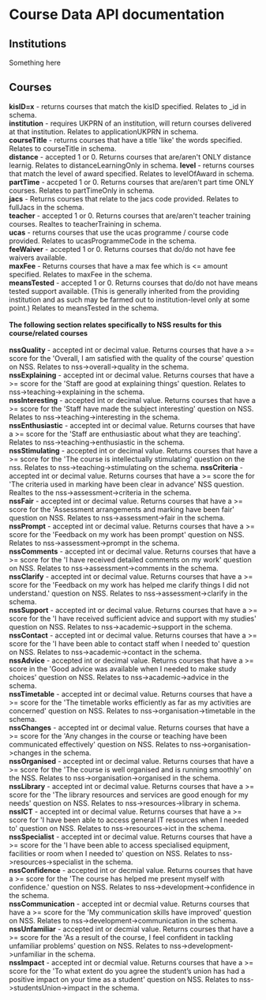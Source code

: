 Course Data API documentation
===
Institutions
--
Something here


Courses
--
**kisID=x** - returns courses that match the kisID specified. Relates to _id in schema.<br>
**institution** -  requires UKPRN of an institution, will return courses delivered at that institution. Relates to applicationUKPRN in schema.<br>
**courseTitle** - returns courses that have a title 'like' the words specified. Relates to courseTitle in schema. <br>
**distance** - accepted 1 or 0. Returns courses that are/aren't ONLY distance learnig. Relates to distanceLearningOnly in schema.
**level** - returns courses that match the level of award specified. Relates to levelOfAward in schema. <br>
**partTime** - accpeted 1 or 0. Returns courses that are/aren't part time ONLY courses. Relates to partTimeOnly in schema. <br>
**jacs** - Returns courses that relate to the jacs code provided. Relates to fullJacs in the schema. <br>
**teacher** - accepted 1 or 0. Returns courses that are/aren't teacher training courses. Realtes to teacherTraining in schema. <br>
**ucas** - returns courses that use the ucas programme / course code provided. Relates to ucasProgrammeCode in the schema. <br>
**feeWaiver** - accepted 1 or 0. Returns courses that do/do not have fee waivers available. <br>
**maxFee** - Returns courses that have a max fee which is <= amount specified. Relates to maxFee in the schema.<br>
**meansTested** - accepted 1 or 0. Returns courses that do/do not have means tested support available. (This is generally inherited from the providing institution and as such may be farmed out to institution-level only at some point.) Relates to meansTested in the schema. <br>
<br>**The following section relates specifically to NSS results for this course/related courses**<br><br>
**nssQuality** - accepted int or decimal value. Returns courses that have a >= score for the 'Overall, I am satisfied with the quality of the course' question on NSS. Relates to nss->overall->quality in the schema. <br>
**nssExplaining** - accepted int or decimal value. Returns courses that have a >= score for the 'Staff are good at explaining things'  question. Relates to nss->teaching->explaining in the schema. <br>
**nssInteresting** - accepted int or decimal value. Returns courses that have a >= score for the 'Staff have made the subject interesting' question on NSS. Relates to nss->teaching->interesting in the schema. <br>
**nssEnthusiastic** - accepted int or decimal value. Returns courses that have a >= score for the 'Staff are enthusiastic about what they are teaching'. Relates to nss->teaching->enthusiastic in the schema. <br>
**nssStimulating** - accepted int or decimal value. Returns courses that have a >= score for the 'The course is intellectually stimulating' question on the nss. Relates to nss->teaching->stimulating on the schema.
**nssCriteria** - accepted int or decimal value. Returns courses that have a >= score the for 'The criteria used in marking have been clear in advance' NSS question. Realtes to the nss->assessment->criteria in the schema. <br>
**nssFair** - accepted int or decimal value. Returns courses that have a >= score for the 'Assessment arrangements and marking have been fair' question on NSS. Relates to nss->assessment->fair in the schema. <br>
**nssPrompt** - accepted int or decimal value. Returns courses that have a >= score for the 'Feedback on my work has been prompt' question on NSS. Relates to nss->assessment->prompt in the schema. <br>
**nssComments** - accepted int or decimal value. Returns courses that have a >= score for the 'I have received detailed comments on my work' question on NSS. Relates to nss->assessment->comments in the schema. <br>
**nssClarify** - accepted int or decimal value. Returns courses that have a >= score for the 'Feedback on my work has helped me clarify things I did not understand.' question on NSS. Relates to nss->assessment->clarify in the schema. <br>
**nssSupport** - accepted int or decimal value. Returns courses that have a >= score for the 'I have received sufficient advice and support with my studies' question on NSS. Relates to nss->academic->support in the schema. <br>
**nssContact** - accepted int or decimal value. Returns courses that have a >= score for the 'I have been able to contact staff when I needed to' question on NSS. Relates to nss->academic->contact in the schema. <br>
**nssAdvice** - accepted int or decimal value. Returns courses that have a >= score in the 'Good advice was available when I needed to make study choices' question on NSS. Relates to nss->academic->advice in the schema. <br>
**nssTimetable** - accepted int or decimal value. Returns courses that have a >= score for the 'The timetable works efficiently as far as my activities are concerned' question on NSS. Relates to nss->organisation->timetable in the schema. <br>
**nssChanges** - accepted int or decimal value. Returns courses that have a >= score for the 'Any changes in the course or teaching have been communicated effectively' question on NSS. Relates to nss->organisation->changes in the schema. <br>
**nssOrganised** - accepted int or decimal value. Returns courses that have a >= score for the 'The course is well organised and is running smoothly' on the NSS. Relates to nss->organisation->organised in the schema. <br>
**nssLibrary** - accepted int or decimal value. Returns courses that have a >= score for the 'The library resources and services are good enough for my needs' question on NSS. Relates to nss->resources->library in schema. <br>
**nssICT** - accepted int or decimal value. Returns courses that have a >= score for 'I have been able to access general IT resources when I needed to' question on NSS. Relates to nss->resources->ict in the schema. <br>
**nssSpecialist** - accepted int or decimal value. Returns courses that have a >= score for the 'I have been able to access specialised equipment, facilities or room when I needed to' question on NSS. Relates to nss->resources->specialist in the schema. <br>
**nssConfidence** - accepted int or decmial value. Returns courses that have a >= score for the 'The course has helped me present myself with confidence.' question on NSS. Relates to nss->development->confidence in the schema. <br>
**nssCommunication** - accepted int or decmial value. Returns courses that have a >= score for the 'My communication skills have improved' question on NSS. Relates to nss->development->communication in the schema. <br>
**nssUnfamiliar** - accepted int or decmial value. Returns courses that have a >= score for the 'As a result of the course, I feel confident in tackling unfamiliar problems' question on NSS. Relates to nss->development->unfamiliar in the schema. <br>
**nssImpact** - accepted int or decmial value. Returns courses that have a >= score for the 'To what extent do you agree the student’s union has had a positive impact on your time as a student' question on NSS. Relates to nss->studentsUnion->impact in the schema. <br>
